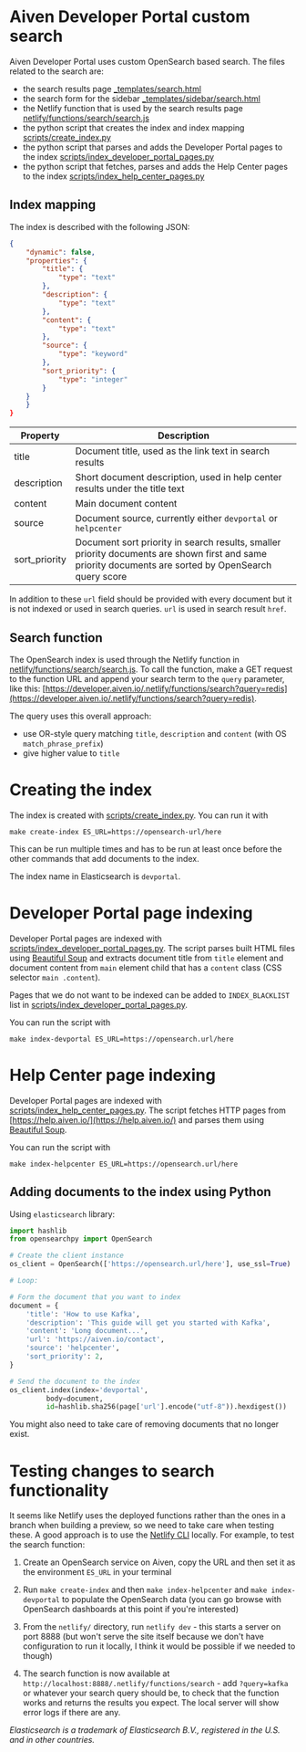 # Aiven Developer Portal custom search

Aiven Developer Portal uses custom OpenSearch based search. The files related to the search are:

- the search results page [\_templates/search.html](_templates/search.html)
- the search form for the sidebar [\_templates/sidebar/search.html](_templates/sidebar/search.html)
- the Netlify function that is used by the search results page [netlify/functions/search/search.js](netlify/functions/search/search.js)
- the python script that creates the index and index mapping [scripts/create_index.py](scripts/create_index.py)
- the python script that parses and adds the Developer Portal pages to the index [scripts/index_developer_portal_pages.py](scripts/index_developer_portal_pages.py)
- the python script that fetches, parses and adds the Help Center pages to the index [scripts/index_help_center_pages.py](scripts/index_help_center_pages.py)

## Index mapping

The index is described with the following JSON:

```json
{
    "dynamic": false,
    "properties": {
        "title": {
            "type": "text"
        },
        "description": {
            "type": "text"
        },
        "content": {
            "type": "text"
        },
        "source": {
            "type": "keyword"
        },
        "sort_priority": {
            "type": "integer"
        }
    }
    }
}
```

| Property      | Description                                                                                                                                              |
| ------------- | -------------------------------------------------------------------------------------------------------------------------------------------------------- |
| title         | Document title, used as the link text in search results                                                                                                  |
| description   | Short document description, used in help center results under the title text                                                                             |
| content       | Main document content                                                                                                                                    |
| source        | Document source, currently either `devportal` or `helpcenter`                                                                                            |
| sort_priority | Document sort priority in search results, smaller priority documents are shown first and same priority documents are sorted by OpenSearch query score |

In addition to these `url` field should be provided with every document but it is not indexed or used in search queries. `url` is used in search result `href`.

## Search function

The OpenSearch index is used through the Netlify function in [netlify/functions/search/search.js](netlify/functions/search/search.js). To call the function, make a GET request to the function URL and append your search term to the `query` parameter, like this: [https://developer.aiven.io/.netlify/functions/search?query=redis](https://developer.aiven.io/.netlify/functions/search?query=redis).

The query uses this overall approach:

- use OR-style query matching `title`, `description` and `content` (with OS `match_phrase_prefix`)
- give higher value to `title`


# Creating the index

The index is created with [scripts/create_index.py](scripts/create_index.py). You can run it with

```
make create-index ES_URL=https://opensearch-url/here
```

This can be run multiple times and has to be run at least once before the other commands that add documents to the index.

The index name in Elasticsearch is `devportal`.

# Developer Portal page indexing

Developer Portal pages are indexed with [scripts/index_developer_portal_pages.py](scripts/index_developer_portal_pages.py).
The script parses built HTML files using [Beautiful Soup](https://www.crummy.com/software/BeautifulSoup/bs4/doc/)
and extracts document title from `title` element and document content from `main` element child that has a `content` class (CSS selector `main .content`).

Pages that we do not want to be indexed can be added to `INDEX_BLACKLIST` list in [scripts/index_developer_portal_pages.py](scripts/index_developer_portal_pages.py).

You can run the script with

```
make index-devportal ES_URL=https://opensearch.url/here
```

# Help Center page indexing

Developer Portal pages are indexed with [scripts/index_help_center_pages.py](scripts/index_help_center_pages.py).
The script fetches HTTP pages from [https://help.aiven.io/](https://help.aiven.io/) and parses them using [Beautiful Soup](https://www.crummy.com/software/BeautifulSoup/bs4/doc/).

You can run the script with

```
make index-helpcenter ES_URL=https://opensearch.url/here
```

## Adding documents to the index using Python

Using `elasticsearch` library:

```python
import hashlib
from opensearchpy import OpenSearch

# Create the client instance
os_client = OpenSearch(['https://opensearch.url/here'], use_ssl=True)

# Loop:

# Form the document that you want to index
document = {
    'title': 'How to use Kafka',
    'description': 'This guide will get you started with Kafka',
    'content': 'Long document...',
    'url': 'https://aiven.io/contact',
    'source': 'helpcenter',
    'sort_priority': 2,
}

# Send the document to the index
os_client.index(index='devportal',
         body=document,
         id=hashlib.sha256(page['url'].encode("utf-8")).hexdigest())
```

You might also need to take care of removing documents that no longer exist.

# Testing changes to search functionality

It seems like Netlify uses the deployed functions rather than the ones in a branch when building a preview, so we need to take care when testing these. A good approach is to use the [Netlify CLI](https://www.netlify.com/products/cli/) locally. For example, to test the search function:

1. Create an OpenSearch service on Aiven, copy the URL and then set it as the environment `ES_URL` in your terminal

2. Run `make create-index` and then `make index-helpcenter` and `make index-devportal` to populate the OpenSearch data (you can go browse with OpenSearch dashboards at this point if you're interested)

3. From the `netlify/` directory, run `netlify dev` - this starts a server on port 8888 (but won't serve the site itself because we don't have configuration to run it locally, I think it would be possible if we needed to though)

4. The search function is now available at `http://localhost:8888/.netlify/functions/search` - add `?query=kafka` or whatever your search query should be, to check that the function works and returns the results you expect. The local server will show error logs if there are any.

_Elasticsearch is a trademark of Elasticsearch B.V., registered in the U.S. and in other countries._
